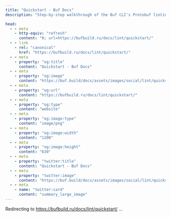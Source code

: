 ```yaml
---
title: "Quickstart - Buf Docs"
description: "Step-by-step walkthrough of the Buf CLI's Protobuf linting features"

head:
  - - meta
    - http-equiv: "refresh"
      content: "0; url=https://bufbuild.ru/docs/lint/quickstart/"
  - - link
    - rel: "canonical"
      href: "https://bufbuild.ru/docs/lint/quickstart/"
  - - meta
    - property: "og:title"
      content: "Quickstart - Buf Docs"
  - - meta
    - property: "og:image"
      content: "https://buf.build/docs/assets/images/social/lint/quickstart.png"
  - - meta
    - property: "og:url"
      content: "https://bufbuild.ru/docs/lint/quickstart/"
  - - meta
    - property: "og:type"
      content: "website"
  - - meta
    - property: "og:image:type"
      content: "image/png"
  - - meta
    - property: "og:image:width"
      content: "1200"
  - - meta
    - property: "og:image:height"
      content: "630"
  - - meta
    - property: "twitter:title"
      content: "Quickstart - Buf Docs"
  - - meta
    - property: "twitter:image"
      content: "https://buf.build/docs/assets/images/social/lint/quickstart.png"
  - - meta
    - name: "twitter:card"
      content: "summary_large_image"
---
```

Redirecting to <https://bufbuild.ru/docs/lint/quickstart/> ...
